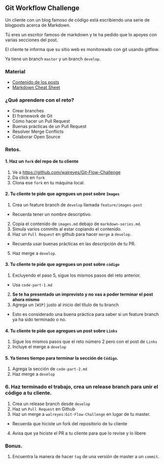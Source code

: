 ## Git Workflow Challenge

Un cliente con un blog famoso de código está escribiendo una serie de blogposts acerca de Markdown.

Tú eres un escritor famoso de markdown y te ha pedido que lo apoyes con varias secciones del post.

El cliente te informa que su sitio web es monitoreado con git usando gitflow.

Ya tiene un branch `master` y un branch `develop`.

### Material

- [Contenido de los posts](https://gist.github.com/walreyes/7292940d5679ac98780202b5082dc208)
- [Markdown Cheat Sheet](https://github.com/adam-p/markdown-here/wiki/Markdown-Cheatsheet)

### ¿Qué aprendere con el reto?

- Crear branches
- El framework de Git
- Cómo hacer un Pull Request
- Buenas prácticas de un Pull Request
- Resolver Merge Conflicts
- Colaborar Open Source

### Retos.

#### 1. Haz un `fork` del repo de tu cliente

1.  Ve a https://github.com/walreyes/Git-Flow-Challenge
2.  Da click en `fork`
3.  Clona ese `fork` en tu máquina local.

#### 2. Tu cliente te pide que agregues un post sobre `Images`

1.  Crea un feature branch de `develop` llamada `feature/images-post`

- Recuerda tener un nombre descriptivo.

2.  Copia el contenido de `images.md` debajo de `markdown-series.md`.
3.  Simula varios commits al estar copiando el contenido.
4.  Haz un `Pull Request` en github para hacer `merge` a `develop`.

- Recuerda usar buenas prácticas en las descripción de tu PR.

5.  Haz merge a `develop`.

#### 3. Tu cliente te pide que agregues un post sobre `código`

1.  Excluyendo el paso 5, sigue los mismos pasos del reto anterior.

- Usa `code-part-1.md`

2.  **Se te ha presentado un imprevisto y no vas a poder terminar el post ahora mismo**
3.  Agrega un `[WIP]` justo al inicio del título de tu branch

- Esto es considerado una buena práctica para saber si un feature branch ya ha sido terminado o no.

#### 4. Tu cliente te pide que agregues un post sobre `Links`

1.  Sigue los mismos pasos que el reto número 2 pero con el post de `Links`
2.  Incluye el merge a `develop`

#### 5. Ya tienes tiempo para terminar la sección de `Código`.

1.  Agrega la sección de `code-part-2.md`
2.  Haz merge a `develop`

### 6. Haz terminado el trabajo, crea un release branch para unir el código a tu cliente.

1.  Crea un release branch desde `develop`
2.  Haz un `Pull Request` en Github
3.  Haz un merge a `walreyes:Git-Flow-Challenge` en lugar de tu master.

- Recuerda que hiciste un fork del repositorio de tu cliente

4.  Avisa que ya hiciste el PR a tu cliente para que lo revise y lo libere

### Bonus.

1.  Encuentra la manera de hacer `tag` de una versión de master a un `commit`.
